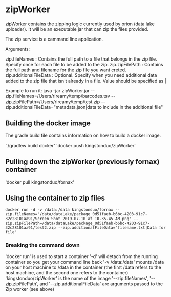 # zipWorker
zipWorker contains the zipping logic currently used by orion (data lake uploader).  It will be an executable jar that can zip the files provided.

The zip service is a cammand line application.  

Arguments:

zip.fileNames          : Contains the full path to a file that belongs in the zip file.  Specify once for each file to be added to the zip.
zip.zipFilePath        : Contains the full path and filename for the zip file you want creted.
zip.additionalFileData : Optional.  Specify when you need additional data added to the zip file that isn't already in a file.  Value should be specified as <filename>|<file data>

Example to run it:
java -jar zipWorker.jar --zip.fileNames=/Users/rlreamy/temp/barcodes.tsv --zip.zipFilePath=/Users/rlreamy/temp/test.zip --zip.additionalFileData="metadata.json|data to include in the additional file"

## Building the docker image
The gradle build file contains information on how to build a docker image.

'./gradlew build docker'
'docker push kingstonduo/zipWorker'

## Pulling down the zipWorker (previously fornax) container
'docker pull kingstonduo/fornax'

## Using the container to zip files
`docker run -d -v /data:/data kingstonduo/fornax --zip.fileNames="/data/dataLake/package_0d51faeb-b6bc-4203-91c7-32c28101aa91/Screen Shot 2019-07-10 at 10.35.45 AM.png" --zip.zipFilePath=/data/dataLake/package_0d51faeb-b6bc-4203-91c7-32c28101aa91/test2.zip --zip.additionalFileData="filename.txt|Data for file"`

### Breaking the command down
'docker run' is used to start a container
'-d' will detach from the running container so you get your command line back
'-v /data:/data' mounts /data on your host machine to /data in the container (the first /data refers to the host machine, and the second one refers to the container)
'kingstonduo/zipWorker' is the name of the image
'--zip.fileNames', '--zip.zipFilePath', and '--zip.additionalFileData' are arguments passed to the Zip worker (see above)
